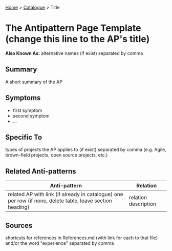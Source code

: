 [Home](../README.md) > [Catalogue](../Antipatterns_catalogue.md) > Title
# The Antipattern Page Template (change this line to the AP's title)
**Also Known As:** alternative names (if exist) separated by comma
## Summary
A short summary of the AP
## Symptoms
 - first symptom
 - second symptom
 - ...
## Specific To
types of projects the AP applies to (if exist) separated by comma (e.g. Agile, brown-field projects, open source projects, etc.)
## Related Anti-patterns
|Anti-pattern  | Relation |
|--|--|
| related AP with link (if already in catalogue) one per row (if none, delete table, leave section heading) | relation description |
## Sources
shortcuts for references in References.md (with link for each to that file) and/or the word "experience" separated by comma
